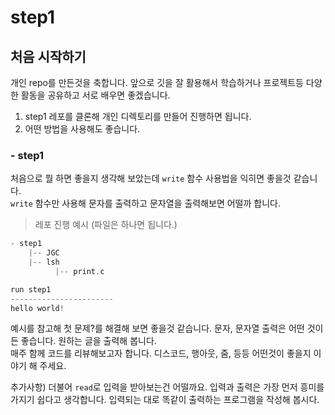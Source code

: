 # step1

## 처음 시작하기
개인 repo를 만든것을 축합니다. 앞으로 깃을 잘 활용해서 학습하거나 프로젝트등 다양한 활동을 공유하고 서로 배우면 좋겠습니다.

1. step1 레포를 클론해 개인 디렉토리를 만들어 진행하면 됩니다.
2. 어떤 방법을 사용해도 좋습니다.

### - **step1**
처음으로 뭘 하면 좋을지 생각해 보았는데 `write` 함수 사용법을 익히면 좋을것 같습니다.\
`write` 함수만 사용해 문자를 출력하고 문자열을 출력해보면 어떨까 합니다.
> 레포 진행 예시 (파일은 하나면 됩니다.)
```c
- step1
    |-- JGC
    |-- lsh
          |-- print.c

run step1
-----------------------
hello world!
```
예시를 참고해 첫 문제?를 해결해 보면 좋을것 같습니다. 문자, 문자열 출력은 어떤 것이든 좋습니다. 원하는 글을 출력해 봅니다.\
매주 함께 코드를 리뷰해보고자 합니다. 디스코드, 행아웃, 줌, 등등 어떤것이 좋을지 이야기 해 주세요.

추가사항) 더불어 `read`로 입력을 받아보는건 어떨까요. 입력과 출력은 가장 먼저 흥미를 가지기 쉽다고 생각합니다. 입력되는 대로 똑같이 출력하는 프로그램을 작성해 봅시다.
